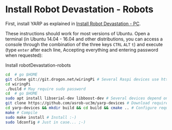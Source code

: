 # Install Robot Devastation - Robots

First, install YARP as explained in [Install Robot Devastation - PC](pc-ubuntu.md).

These instructions should work for most versions of Ubuntu. Open a terminal (in Ubuntu 14.04 - 16.04 and other distributions, you can access a console through the combination of the three keys `CTRL` `ALT` `t`) and execute (type `enter` after each line, Accepting everything and entering password when requested):

Install robotDevastation-robots
```bash
cd  # go $HOME
git clone git://git.drogon.net/wiringPi # Several Raspi devices use http://wiringpi.com/download-and-install/
cd wiringPi
./build # May require sudo password
cd  # go $HOME
sudo apt install libserial-dev libboost-dev # Several devices depend on libserial (needs boost/scoped_ptr.hpp)
git clone https://github.com/asrob-uc3m/yarp-devices # Download required devices
cd yarp-devices && mkdir build && cd build && cmake .. # Configure required devices
make # Compile
sudo make install # Install :-)
sudo ldconfig # Just in case... ;-)
```
